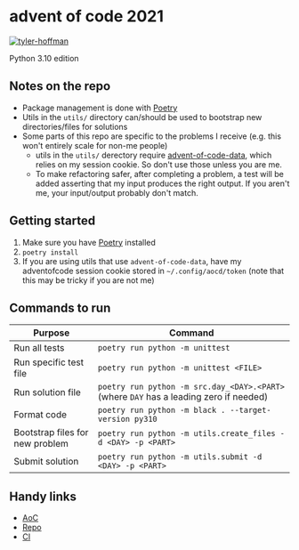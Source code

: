 # advent of code 2021

[![tyler-hoffman](https://circleci.com/gh/tyler-hoffman/aoc-2021.svg?style=svg)](https://circleci.com/gh/tyler-hoffman/aoc-2021)

Python 3.10 edition

## Notes on the repo
* Package management is done with [Poetry](https://python-poetry.org/)
* Utils in the `utils/` directory can/should be used to bootstrap new directories/files for solutions
* Some parts of this repo are specific to the problems I receive (e.g. this won't entirely scale for non-me people)
    * utils in the `utils/` derectory require [advent-of-code-data](https://github.com/wimglenn/advent-of-code-data), which relies on my session cookie. So don't use those unless you are me.
    * To make refactoring safer, after completing a problem, a test will be added asserting that my input produces the right output. If you aren't me, your input/output probably don't match.

## Getting started
1. Make sure you have [Poetry](https://python-poetry.org/) installed
1. `poetry install`
1. If you are using utils that use `advent-of-code-data`, have my adventofcode session cookie stored in `~/.config/aocd/token` (note that this may be tricky if you are not me)

## Commands to run
| Purpose                         | Command |
|---------------------------------|---------|
| Run all tests                   | `poetry run python -m unittest` |
| Run specific test file          | `poetry run python -m unittest <FILE>` |
| Run solution file               | `poetry run python -m src.day_<DAY>.<PART>` (where `DAY` has a leading zero if needed) |
| Format code                     | `poetry run python -m black . --target-version py310` |
| Bootstrap files for new problem | `poetry run python -m utils.create_files -d <DAY> -p <PART>` |
| Submit solution                 | `poetry run python -m utils.submit -d <DAY> -p <PART>` |

## Handy links
* [AoC](https://adventofcode.com/2021)
* [Repo](https://github.com/tyler-hoffman/aoc-2021)
* [CI](https://app.circleci.com/pipelines/github/tyler-hoffman/aoc-2021)
